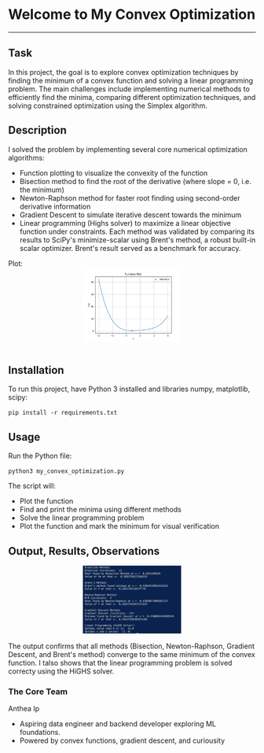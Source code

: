 # Welcome to My Convex Optimization
***

## Task
In this project, the goal is to explore convex optimization techniques by finding the minimum of a convex function and solving a linear programming problem. The main challenges include implementing numerical methods to efficiently find the minima, comparing different optimization techniques, and solving constrained optimization using the Simplex algorithm.

## Description
I solved the problem by implementing several core numerical optimization algorithms:
- Function plotting to visualize the convexity of the function
- Bisection method to find the root of the derivative (where slope = 0, i.e. the minimum)
- Newton-Raphson method for faster root finding using second-order derivative information
- Gradient Descent to simulate iterative descent towards the minimum
- Linear programming (Highs solver) to maximize a linear objective function under constraints. Each method was validated by comparing its results to SciPy's minimize-scalar using Brent's method, a robust built-in scalar optimizer. Brent's result served as a benchmark for accuracy.

Plot:
<img 
src="./ScreenCaps/2function_plot.png"
alt="Plot of convex function f(x) - (x - 1)^4 + x^2" 
title="Convex Function Plot"
style="display: block; margin: 0 auto; max-width: 200px">
</br>

## Installation
To run this project, have Python 3 installed and libraries numpy, matplotlib, scipy:
```
pip install -r requirements.txt
```


## Usage
Run the Python file:
```
python3 my_convex_optimization.py
```
The script will:
- Plot the function
- Find and print the minima using different methods
- Solve the linear programming problem
- Plot the function and mark the minimum for visual verification

## Output, Results, Observations
<img 
src="./ScreenCaps/ConvexOutput.png"
alt="Convex Optimization Output" 
title="Sample Output"
style="display: block; margin: 0 auto; max-width: 200px">
</br>
The output confirms that all methods (Bisection, Newton-Raphson, Gradient Descent, and Brent's method) converge to the same minimum of the convex function. I talso shows that the linear programming problem is solved correcty using the HiGHS solver.

### The Core Team
Anthea Ip
- Aspiring data engineer and backend developer exploring ML foundations. 
- Powered by convex functions, gradient descent, and curiousity